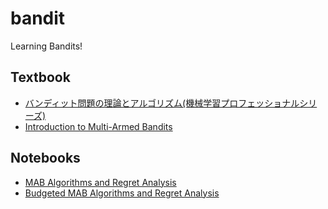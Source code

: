 # bandit
Learning Bandits!

## Textbook

* [バンディット問題の理論とアルゴリズム(機械学習プロフェッショナルシリーズ)](https://www.amazon.co.jp/dp/406152917X)
* [Introduction to Multi-Armed Bandits](http://slivkins.com/work/MAB-book.pdf)

## Notebooks

* [MAB Algorithms and Regret Analysis](https://nbviewer.jupyter.org/github/myuuuuun/bandit/blob/master/Notebooks/mab_algorithms.ipynb)
* [Budgeted MAB Algorithms and Regret Analysis](https://nbviewer.jupyter.org/github/myuuuuun/bandit/blob/master/Notebooks/budgeted_mab_algorithms.ipynb)